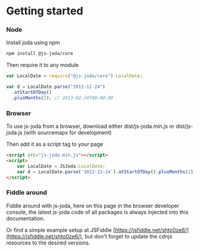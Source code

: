 # Getting started

### Node

Install joda using npm

```bash
npm install @js-joda/core
```

Then require it to any module

```javascript
var LocalDate = require("@js-joda/core").LocalDate;

var d = LocalDate.parse("2012-12-24")
  .atStartOfDay()
  .plusMonths(2); // 2013-02-24T00:00:00
```

### Browser

To use js-joda from a browser, download either dist/js-joda.min.js or dist/js-joda.js (with sourcemaps for development)

Then add it as a script tag to your page

```html
<script src="js-joda.min.js"></script>
<script>
    var LocalDate = JSJoda.LocalDate;
    var d = LocalDate.parse('2012-12-24').atStartOfDay().plusMonths(2); // 2013-02-24T00:00:00
</script>
```

### Fiddle around

Fiddle around with js-joda, here on this page in the browser developer console, 
the latest js-joda code of all packages is always injected into this documentation.

Or find a simple example setup at JSFiddle [https://jsfiddle.net/shto0ze6/](https://jsfiddle.net/shto0ze6/),
but don't forget to update the cdnjs resources to the desired versions. 
